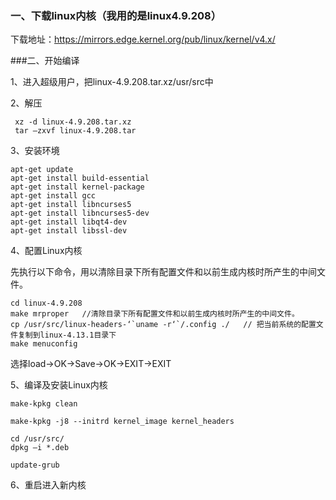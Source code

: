### 一、下载linux内核（我用的是linux4.9.208）

下载地址：https://mirrors.edge.kernel.org/pub/linux/kernel/v4.x/

###二、开始编译

1、进入超级用户，把linux-4.9.208.tar.xz/usr/src中

2、解压

```
 xz -d linux-4.9.208.tar.xz
 tar –zxvf linux-4.9.208.tar
```

3、安装环境

```
apt-get update
apt-get install build-essential
apt-get install kernel-package
apt-get install gcc
apt-get install libncurses5
apt-get install libncurses5-dev
apt-get install libqt4-dev
apt-get install libssl-dev

```

4、配置Linux内核

先执行以下命令，用以清除目录下所有配置文件和以前生成内核时所产生的中间文件。

```
cd linux-4.9.208
make mrproper	//清除目录下所有配置文件和以前生成内核时所产生的中间文件。
cp /usr/src/linux-headers-‘`uname -r‘`/.config ./	// 把当前系统的配置文件复制到linux-4.13.1目录下
make menuconfig
```

选择load→OK→Save→OK→EXIT→EXIT

5、编译及安装Linux内核

```
make-kpkg clean

make-kpkg -j8 --initrd kernel_image kernel_headers
```

```
cd /usr/src/
dpkg –i *.deb

update-grub

```

6、重启进入新内核